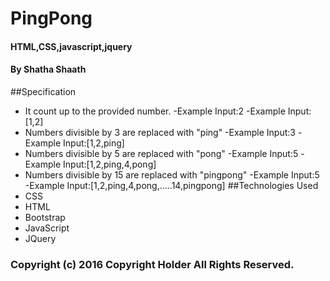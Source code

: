 # PingPong
#### HTML,CSS,javascript,jquery
#### By **Shatha Shaath**

##Specification
* It count up to the provided number.
 -Example Input:2
 -Example Input:[1,2]
* Numbers divisible by 3 are replaced with "ping"
 -Example Input:3
 -Example Input:[1,2,ping]
* Numbers divisible by 5 are replaced with "pong"
 -Example Input:5
 -Example Input:[1,2,ping,4,pong]
* Numbers divisible by 15 are replaced with "pingpong"
 -Example Input:5
 -Example Input:[1,2,ping,4,pong,.....14,pingpong]
##Technologies Used
* CSS
* HTML
* Bootstrap
* JavaScript
* JQuery


### Copyright (c) 2016 Copyright Holder All Rights Reserved.
